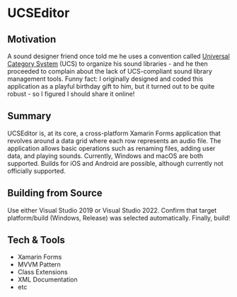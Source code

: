 # UCSEditor

## Motivation

A sound designer friend once told me he uses a convention called [Universal Category System](https://universalcategorysystem.com/) (UCS) to organize his sound libraries - and he then proceeded to complain about the lack of UCS-compliant sound library management tools. Funny fact: I originally designed and coded this application as a playful birthday gift to him, but it turned out to be quite robust - so I figured I should share it online!

## Summary

UCSEditor is, at its core, a cross-platform Xamarin Forms application that revolves around a data grid where each row represents an audio file. The application allows basic operations such as renaming files, adding user data, and playing sounds. Currently, Windows and macOS are both supported. Builds for iOS and Android are possible, although currently not officially supported.

## Building from Source

Use either Visual Studio 2019 or Visual Studio 2022. Confirm that target platform/build (Windows, Release) was selected automatically. Finally, build!

## Tech & Tools

- Xamarin Forms
- MVVM Pattern
- Class Extensions
- XML Documentation
- etc

